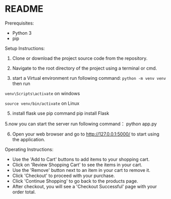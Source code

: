 README
==============

Prerequisites:
- Python 3
- pip

Setup Instructions:
1. Clone or download the project source code from the repository.
2. Navigate to the root directory of the project using a terminal or cmd.

3. start a Virtual environment run following command:
```python -m venv venv```
then run

```venv\Scripts\activate``` on windows

```source venv/bin/activate``` on Linux

5. install flask use pip command
pip install Flask

5.now you can start the server run following command：
python app.py

6. Open your web browser and go to http://127.0.0.1:5000/ to start using the application.


Operating Instructions:
- Use the 'Add to Cart' buttons to add items to your shopping cart.
- Click on 'Review Shopping Cart' to see the items in your cart.
- Use the 'Remove' button next to an item in your cart to remove it.
- Click 'Checkout' to proceed with your purchase.
- Click 'Continue Shopping' to go back to the products page.
- After checkout, you will see a 'Checkout Successful' page with your order total.


